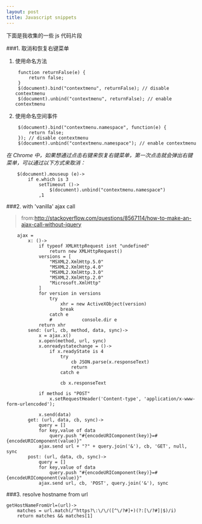 ```yaml
---
layout: post
title: Javascript snippets
---
```


下面是我收集的一些 js 代码片段

###1. 取消和恢复右键菜单

1. 使用命名方法

        function returnFalse(e) {        
            return false;
        }
        $(document).bind("contextmenu", returnFalse); // disable contextmenu
        $(document).unbind("contextmenu", returnFalse); // enable contextmenu

2. 使用命名空间事件

        $(document).bind("contextmenu.namespace", function(e) {        
            return false;
        }); // disable contextmenu
        $(document).unbind("contextmenu.namespace"); // enable contextmenu

*在 Chrome 中，如果想通过点击右键来恢复右键菜单，第一次点击就会弹出右键菜单，可以通过以下方式来取消：*

        $(document).mouseup (e)->
            if e.which is 3
                setTimeout ()->
                    $(document).unbind("contextmenu.namespace")
                ,1

###2. with 'vanilla' ajax call

>from:<http://stackoverflow.com/questions/8567114/how-to-make-an-ajax-call-without-jquery>

        ajax =
            x: ()->
                if typeof XMLHttpRequest isnt "undefined"
                    return new XMLHttpRequest()
                versions = [
                    "MSXML2.XmlHttp.5.0"
                    "MSXML2.XmlHttp.4.0"
                    "MSXML2.XmlHttp.3.0"
                    "MSXML2.XmlHttp.2.0"
                    "Microsoft.XmlHttp"
                ]
                for version in versions
                    try
                        xhr = new ActiveXObject(version)
                        break
                    catch e
                    #           console.dir e
                return xhr
            send: (url, cb, method, data, sync)->
                x = ajax.x()
                x.open(method, url, sync)
                x.onreadystatechange = ()->
                    if x.readyState is 4
                        try
                            cb JSON.parse(x.responseText)
                            return
                        catch e
        
                        cb x.responseText
        
                if method is "POST"
                    x.setRequestHeader('Content-type', 'application/x-www-form-urlencoded');
        
                x.send(data)
            get: (url, data, cb, sync)->
                query = []
                for key,value of data
                    query.push "#{encodeURIComponent(key)}=#{encodeURIComponent(value)}"
                ajax.send url + "?" + query.join('&'), cb, 'GET', null, sync
            post: (url, data, cb, sync)->
                query = []
                for key,value of data
                    query.push "#{encodeURIComponent(key)}=#{encodeURIComponent(value)}"
                ajax.send url, cb, 'POST', query.join('&'), sync

###3. resolve hostname from url

    getHostNameFromUrl=(url)->
        matches = url.match(/^https?\:\/\/([^\/?#]+)(?:[\/?#]|$)/i)
        return matches && matches[1]